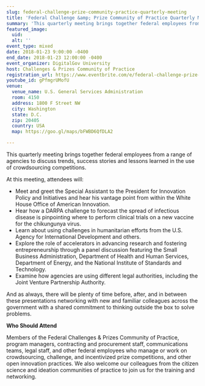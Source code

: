```yaml
---
slug: federal-challenge-prize-community-practice-quarterly-meeting
title: 'Federal Challenge &amp; Prize Community of Practice Quarterly Meeting'
summary: 'This quarterly meeting brings together federal employees from a range of agencies to discuss trends, success stories and lessons learned in the use of crowdsourcing competitions&#46;'
featured_image: 
  uid: 
  alt: ''
event_type: mixed
date: 2018-01-23 9:00:00 -0400
end_date: 2018-01-23 12:00:00 -0400
event_organizer: DigitalGov University
host: Challenges & Prizes Community of Practice
registration_url: https://www.eventbrite.com/e/federal-challenge-prize-community-of-practice-quarterly-meeting-registration-41463270759
youtube_id: gPfmgrUMofU
venue: 
  venue_name: U.S. General Services Administration
  room: 4150
  address: 1800 F Street NW
  city: Washington
  state: D.C.
  zip: 20405
  country: USA
  map: https://goo.gl/maps/bFWBD6QfDLA2

---
```


This quarterly meeting brings together federal employees from a range of agencies to discuss trends, success stories and lessons learned in the use of crowdsourcing competitions.

At this meeting, attendees will:

- Meet and greet the Special Assistant to the President for Innovation Policy and Initiatives and hear his vantage point from within the White House Office of American Innovation.
- Hear how a DARPA challenge to forecast the spread of infectious disease is pinpointing where to perform clinical trials on a new vaccine for the chikungunya virus.
- Learn about using challenges in humanitarian efforts from the U.S. Agency for International Development and others.
- Explore the role of accelerators in advancing research and fostering entrepreneurship through a panel discussion featuring the Small Business Administration, Department of Health and Human Services, Department of Energy, and the National Institute of Standards and Technology.
- Examine how agencies are using different legal authorities, including the Joint Venture Partnership Authority.

And as always, there will be plenty of time before, after, and in between these presentations networking with new and familiar colleagues across the government with a shared commitment to thinking outside the box to solve problems.

**Who Should Attend**

Members of the Federal Challenges & Prizes Community of Practice, program managers, contracting and procurement staff, communications teams, legal staff, and other federal employees who manage or work on crowdsourcing, challenge, and incentivized prize competitions, and other open innovation practices. We also welcome our colleagues from the citizen science and ideation communities of practice to join us for the training and networking.
